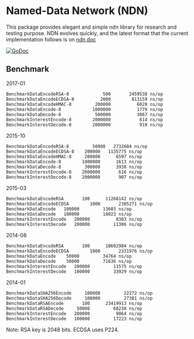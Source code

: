 # Named-Data Network (NDN)

This package provides elegant and simple ndn library for research and testing purpose.
NDN evolves quickly, and the latest format that the current implementation follows is on [ndn doc](http://named-data.net/doc/ndn-tlv/)

[![GoDoc](https://godoc.org/github.com/go-ndn/ndn?status.svg)](https://godoc.org/github.com/go-ndn/ndn)

## Benchmark

2017-01
```
BenchmarkDataEncodeRSA-8     	     500	   2459538 ns/op
BenchmarkDataEncodeECDSA-8   	    2000	    813159 ns/op
BenchmarkDataEncodeHMAC-8    	  200000	      6028 ns/op
BenchmarkDataEncode-8        	 1000000	      1779 ns/op
BenchmarkDataDecode-8        	  500000	      3067 ns/op
BenchmarkInterestEncode-8    	 2000000	       614 ns/op
BenchmarkInterestDecode-8    	 2000000	       910 ns/op
```

2015-10
```
BenchmarkDataEncodeRSA-8         50000   2732604 ns/op
BenchmarkDataEncodeECDSA-8    200000   1135775 ns/op
BenchmarkDataEncodeHMAC-8     200000      6597 ns/op
BenchmarkDataEncode-8        1000000      1613 ns/op
BenchmarkDataDecode-8         300000      3938 ns/op
BenchmarkInterestEncode-8    2000000       616 ns/op
BenchmarkInterestDecode-8    2000000       907 ns/op
```

2015-03
```
BenchmarkDataEncodeRSA	     100	  11268142 ns/op
BenchmarkDataEncodeECDSA	    1000	   2305271 ns/op
BenchmarkDataEncode	  100000	     13603 ns/op
BenchmarkDataDecode	  100000	     18023 ns/op
BenchmarkInterestEncode	  200000	      8303 ns/op
BenchmarkInterestDecode	  200000	     11306 ns/op
```

2014-08
```
BenchmarkDataEncodeRSA	     100	  10602984 ns/op
BenchmarkDataEncodeECDSA	    1000	   2331976 ns/op
BenchmarkDataEncode	   50000	     34764 ns/op
BenchmarkDataDecode	   50000	     71636 ns/op
BenchmarkInterestEncode	  200000	     11575 ns/op
BenchmarkInterestDecode	  100000	     33929 ns/op
```

2014-01
```
BenchmarkDataSHA256Encode     100000         22272 ns/op
BenchmarkDataSHA256Decode     100000         27381 ns/op
BenchmarkDataRSAEncode       100      23419913 ns/op
BenchmarkDataRSADecode     50000         68238 ns/op
BenchmarkInterestEncode   200000          9064 ns/op
BenchmarkInterestDecode   100000         17223 ns/op
```

Note: RSA key is 2048 bits. ECDSA uses P224.
